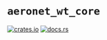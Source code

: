 # `aeronet_wt_core`

[![crates.io](https://img.shields.io/crates/v/aeronet_wt_core.svg)](https://crates.io/crates/aeronet_wt_core)
[![docs.rs](https://img.shields.io/docsrs/aeronet_wt_core)](https://docs.rs/aeronet_wt_core)
